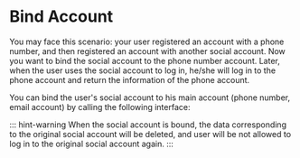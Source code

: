 # Bind Account

<LastUpdated/>

You may face this scenario: your user registered an account with a phone number, and then registered an account with another social account. Now you want to bind the social account to the phone number account. Later, when the user uses the social account to log in, he/she will log in to the phone account and return the information of the phone account.

You can bind the user's social account to his main account (phone number, email account) by calling the following interface:

<ApiMethodSpec method="post" host="https://core.approw.com" path="/api/v2/users/link" summary="link your social account to your main account">
<template slot="description">

If you want to bind a social account to the main account, the end-user must provide the credentials of the **social account** and the **main account** to prove that he is the owner of these two accounts, and then continue the binding process.

</template>
<template slot="headers">
<ApiMethodParam name="Content-Type" type="string" required description="application/x-www-form-urlencoded" />
</template>
<template slot="formDataParams">
<ApiMethodParam name="primaryUserToken" type="string" required description="Token of main account" />
<ApiMethodParam name="secondaryUserToken" type="string" required description="Token of social account" />
</template>
<template slot="response">
<ApiMethodResponse>

```json
{
  "code": 200,
  "message": "Binding Succeed."
}
```

</ApiMethodResponse>
</template>
</ApiMethodSpec>

::: hint-warning
When the social account is bound, the data corresponding to the original social account will be deleted, and user will be not allowed to log in to the original social account again.
:::
